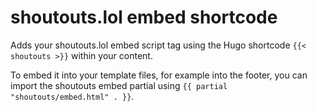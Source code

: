 # shoutouts.lol embed shortcode

Adds your shoutouts.lol embed script tag using the Hugo shortcode `{{< shoutouts >}}` within your content.

To embed it into your template files, for example into the footer, you can import the shoutouts embed partial using `{{ partial "shoutouts/embed.html" . }}`.

